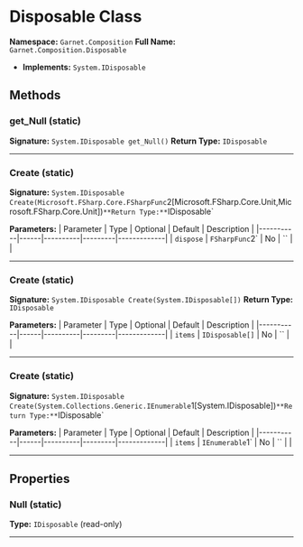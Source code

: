 # Disposable Class

**Namespace:** `Garnet.Composition`
**Full Name:** `Garnet.Composition.Disposable`
- **Implements:** `System.IDisposable`

## Methods

### get_Null (static)

**Signature:** `System.IDisposable get_Null()`
**Return Type:** `IDisposable`

---

### Create (static)

**Signature:** `System.IDisposable Create(Microsoft.FSharp.Core.FSharpFunc`2[Microsoft.FSharp.Core.Unit,Microsoft.FSharp.Core.Unit])`
**Return Type:** `IDisposable`

**Parameters:**
| Parameter | Type | Optional | Default | Description |
|-----------|------|----------|---------|-------------|
| `dispose` | `FSharpFunc`2` | No | `` |  |

---

### Create (static)

**Signature:** `System.IDisposable Create(System.IDisposable[])`
**Return Type:** `IDisposable`

**Parameters:**
| Parameter | Type | Optional | Default | Description |
|-----------|------|----------|---------|-------------|
| `items` | `IDisposable[]` | No | `` |  |

---

### Create (static)

**Signature:** `System.IDisposable Create(System.Collections.Generic.IEnumerable`1[System.IDisposable])`
**Return Type:** `IDisposable`

**Parameters:**
| Parameter | Type | Optional | Default | Description |
|-----------|------|----------|---------|-------------|
| `items` | `IEnumerable`1` | No | `` |  |

---

## Properties

### Null (static)

**Type:** `IDisposable` (read-only)

---
